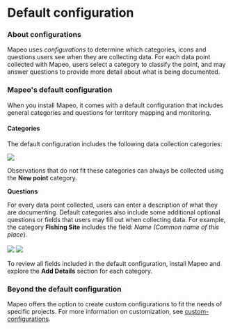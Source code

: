 # Default configuration

### **About configurations**

Mapeo uses _configurations_ to determine which categories, icons and questions users see when they are collecting data. For each data point collected with Mapeo, users select a category to classify the point, and may answer questions to provide more detail about what is being documented.

### Mapeo's default configuration

When you install Mapeo, it comes with a default configuration that includes general categories and questions for territory mapping and monitoring.&#x20;

#### Categories

The default configuration includes the following data collection categories:

![](../../.gitbook/assets/Default\_categories\_no\_frame.jpeg)

Observations that do not fit these categories can always be collected using the **New point** category.&#x20;

**Questions**

For every data point collected, users can enter a description of what they are documenting. Default categories also include some additional optional questions or fields that users may fill out when collecting data. For example, the category **Fishing Site** includes the field: _Name (Common name of this place_).\
\
&#x20;![](../../.gitbook/assets/Mm\_add\_details\_button\_fishing\_site.jpg)     ![](../../.gitbook/assets/Mm\_example\_details\_field\_name.jpg)

To review all fields included in the default configuration, install Mapeo and explore the **Add Details** section for each category.

### Beyond the default configuration

Mapeo offers the option to create custom configurations to fit the needs of specific projects. For more information on customization, see [custom-configurations](../customization-options/custom-configurations/ "mention").
